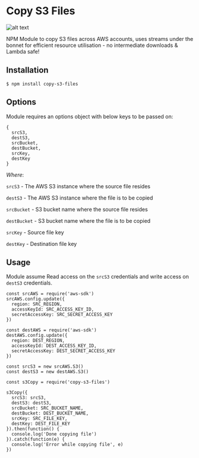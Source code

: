 
# Copy S3 Files 
![alt text](https://img.shields.io/npm/l/copy-s3-files)

NPM Module to copy S3 files across AWS accounts, uses streams under the bonnet for efficient resource utilisation - no intermediate downloads & Lambda safe!


## Installation

```$ npm install copy-s3-files```

## Options

Module requires an options object with below keys to be passed on:

```
{
  srcS3,
  destS3,
  srcBucket,
  destBucket,
  srcKey,
  destKey
}
```

*Where*:

`srcS3` - The AWS S3 instance where the source file resides

`destS3` - The AWS S3 instance where the file is to be copied

`srcBucket` - S3 bucket name where the source file resides

`destBucket` - S3 bucket name where the file is to be copied

`srcKey` - Source file key

`destKey` - Destination file key


## Usage

Module assume Read access on the `srcS3` credentials and write access on `destS3` credentials.

```
const srcAWS = require('aws-sdk')
srcAWS.config.update({
  region: SRC_REGION,
  accessKeyId: SRC_ACCESS_KEY_ID,
  secretAccessKey: SRC_SECRET_ACCESS_KEY
})

const destAWS = require('aws-sdk')
destAWS.config.update({
  region: DEST_REGION,
  accessKeyId: DEST_ACCESS_KEY_ID,
  secretAccessKey: DEST_SECRET_ACCESS_KEY
})

const srcS3 = new srcAWS.S3()
const destS3 = new destAWS.S3()

const s3Copy = require('copy-s3-files')

s3Copy({
  srcS3: srcS3,
  destS3: destS3,
  srcBucket: SRC_BUCKET_NAME,
  destBucket: DEST_BUCKET_NAME,
  srcKey: SRC_FILE_KEY,
  destKey: DEST_FILE_KEY
}).then(function() {
  console.log('Done copying file')
}).catch(function(e) {
  console.log('Error while copying file', e)
})

```
